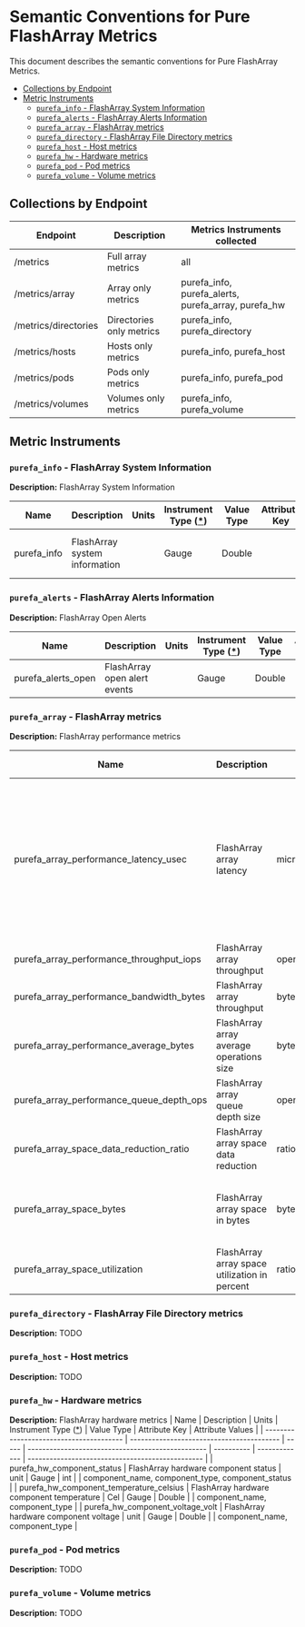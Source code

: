 # Semantic Conventions for Pure FlashArray Metrics <!-- omit from toc -->

This document describes the semantic conventions for Pure FlashArray Metrics.


<!-- toc -->

- [Collections by Endpoint](#collections-by-endpoint)
- [Metric Instruments](#metric-instruments)
  - [`purefa_info` - FlashArray System Information](#purefa_info---flasharray-system-information)
  - [`purefa_alerts` - FlashArray Alerts Information](#purefa_alerts---flasharray-alerts-information)
  - [`purefa_array` - FlashArray metrics](#purefa_array---flasharray-metrics)
  - [`purefa_directory` - FlashArray File Directory metrics](#purefa_directory---flasharray-file-directory-metrics)
  - [`purefa_host` - Host metrics](#purefa_host---host-metrics)
  - [`purefa_hw` - Hardware metrics](#purefa_hw---hardware-metrics)
  - [`purefa_pod` - Pod metrics](#purefa_pod---pod-metrics)
  - [`purefa_volume` - Volume metrics](#purefa_volume---volume-metrics)

<!-- tocstop -->

## Collections by Endpoint

| Endpoint             | Description              | Metrics Instruments collected                       |
| -------------------- | ------------------------ | --------------------------------------------------- |
| /metrics             | Full array metrics       | all                                                 |
| /metrics/array       | Array only metrics       | purefa_info, purefa_alerts, purefa_array, purefa_hw |
| /metrics/directories | Directories only metrics | purefa_info, purefa_directory                       |
| /metrics/hosts       | Hosts only metrics       | purefa_info, purefa_host                            |
| /metrics/pods        | Pods only metrics        | purefa_info, purefa_pod                             |
| /metrics/volumes     | Volumes only metrics     | purefa_info, purefa_volume                          |


## Metric Instruments

### `purefa_info` - FlashArray System Information

**Description:** FlashArray System Information

| Name        | Description                   | Units | Instrument Type ([*](README.md#instrument-types)) | Value Type | Attribute Key | Attribute Values                   |
| ----------- | ----------------------------- | ----- | ------------------------------------------------- | ---------- | ------------- | ---------------------------------- |
| purefa_info | FlashArray system information |       | Gauge                                             | Double     |               | array_name, os, system_id, version |


### `purefa_alerts` - FlashArray Alerts Information

**Description:** FlashArray Open Alerts

| Name               | Description                  | Units | Instrument Type ([*](README.md#instrument-types)) | Value Type | Attribute Key | Attribute Values                         |
| ------------------ | ---------------------------- | ----- | ------------------------------------------------- | ---------- | ------------- | ---------------------------------------- |
| purefa_alerts_open | FlashArray open alert events |       | Gauge                                             | Double     |               | component_name, component_type, severity |


### `purefa_array` - FlashArray metrics

**Description:** FlashArray performance metrics

| Name                                     | Description                                   | Units             | Instrument Type ([*](README.md#instrument-types)) | Value Type | Attribute Key | Attribute Values                                                                                                                                                                                                                                                                                                                                                                                               |
| ---------------------------------------- | --------------------------------------------- | ----------------- | ------------------------------------------------- | ---------- | ------------- | -------------------------------------------------------------------------------------------------------------------------------------------------------------------------------------------------------------------------------------------------------------------------------------------------------------------------------------------------------------------------------------------------------------- |
| purefa_array_performance_latency_usec    | FlashArray array latency                      | microsecond       | Gauge                                             | Double     | dimension     | queue_usec_per_mirrored_write_op, queue_usec_per_read_op, queue_usec_per_write_op, san_usec_per_mirrored_write_op, san_usec_per_read_op, san_usec_per_write_op, service_usec_per_mirrored_write_op, service_usec_per_read_op, service_usec_per_write_op, usec_per_mirrored_write_op, usec_per_read_op, usec_per_write_op, service_usec_per_read_op_cache_reduction, local_queue_usec_per_op, usec_per_other_op |
| purefa_array_performance_throughput_iops | FlashArray array throughput                   | operations/second | Gauge                                             | Double     | dimension     | mirrored_writes_per_sec, reads_per_sec, writes_per_sec, others_per_sec                                                                                                                                                                                                                                                                                                                                         |
| purefa_array_performance_bandwidth_bytes | FlashArray array throughput                   | bytes/second      | Gauge                                             | Double     | dimension     | mirrored_write_bytes_per_sec, read_bytes_per_sec, write_bytes_per_sec                                                                                                                                                                                                                                                                                                                                          |
| purefa_array_performance_average_bytes   | FlashArray array average operations size      | bytes             | Gauge                                             | Double     | dimension     | bytes_per_mirrored_write, bytes_per_op, bytes_per_read, bytes_per_write                                                                                                                                                                                                                                                                                                                                        |
| purefa_array_performance_queue_depth_ops | FlashArray array queue depth size             | operations        | Gauge                                             | Double     |               |                                                                                                                                                                                                                                                                                                                                                                                                                |
| purefa_array_space_data_reduction_ratio  | FlashArray array space data reduction         | ratio             | Gauge                                             | Double     |               |                                                                                                                                                                                                                                                                                                                                                                                                                |
| purefa_array_space_bytes                 | FlashArray array space in bytes               | bytes             | Gauge                                             | Double     | space         | capacity, shared, snapshots, system, thin_provisioning, total_physical, total_provisioned, total_reduction, unique, virtual, replication, shared_effective, snapshots_effective, unique_effective, total_effective, empty                                                                                                                                                                                      |
| purefa_array_space_utilization           | FlashArray array space utilization in percent | ratio             | Gauge                                             | Double     |


### `purefa_directory` - FlashArray File Directory metrics

**Description:** TODO


### `purefa_host` - Host metrics

**Description:** TODO


### `purefa_hw` - Hardware metrics

**Description:** FlashArray hardware metrics
| Name                                    | Description                               | Units | Instrument Type ([*](README.md#instrument-types)) | Value Type | Attribute Key | Attribute Values                                 |
| --------------------------------------- | ----------------------------------------- | ----- | ------------------------------------------------- | ---------- | ------------- | ------------------------------------------------ |
| purefa_hw_component_status              | FlashArray hardware component status      | unit  | Gauge                                             | int        |               | component_name, component_type, component_status |
| purefa_hw_component_temperature_celsius | FlashArray hardware component temperature | Cel   | Gauge                                             | Double     |               | component_name, component_type                   |
| purefa_hw_component_voltage_volt        | FlashArray hardware component voltage     | unit  | Gauge                                             | Double     |               | component_name, component_type                   |



### `purefa_pod` - Pod metrics

**Description:** TODO


### `purefa_volume` - Volume metrics

**Description:** TODO
